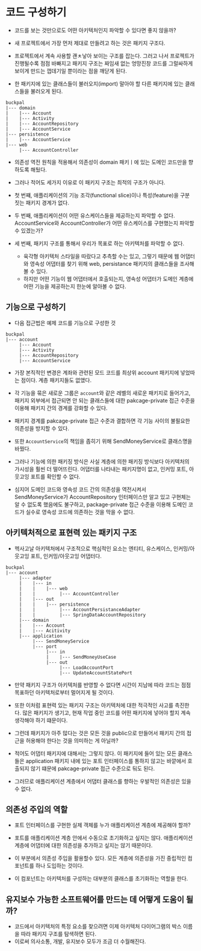 # 코드 구성하기

- 코드를 보는 것만으로도 어떤 아키텍처인지 파악할 수 있다면 좋지 않을까?

- 새 프로젝트에서 가장 먼저 제대로 만들려고 하는 것은 패키지 구조다.
- 프로젝트에서 계속 사용할 괜ㅊ낳아 보이는 구조를 잡는다. 그러고 나서 프로젝트가 진행될수록 점점 바빠지고 패키지 구조는 짜임새 없는 엉망진창 코드를 그럴싸하게 보이게 만드는 껍데기일 뿐이라는 점을 깨닫게 된다.
- 한 패키지에 있는 클래스들이 불러오지(import) 말아야 할 다른 패키지에 있는 클래스들을 불러오게 된다.


```shell
buckpal
|--- domain
|    |--- Account
|    |--- Activity
|    |--- AccountRepository
|    |--- AccountService
|--- persistence
|    |--- AccountService
|--- web
     |--- AccountController
```

- 의존성 역전 원칙을 적용해서 의존성이 domain 패키ㅣ에 있는 도메인 코드만을 향하도록 해뒀다.
- 그러나 적어도 세가지 이유로 이 패키지 구조는 최적의 구조가 아니다.


- 첫 번쨰, 애플리케이션의 기능 조각(functional slice)이나 특성(feature)을 구분 짓는 패키지 경계가 없다.
- 두 번째, 애플리케이션이 어떤 유스케이스들을 제공하는지 파악할 수 없다. AccountService와 AccountController가 어떤 유스케이스를 구현했는지 파악할 수 있겠는가?
- 세 번째, 패키지 구조를 통해서 우리가 목표로 하는 아키텍처를 파악할 수 없다.
  - 육각형 아키텍처 스타일을 따랐다고 추측할 수는 있고, 그렇기 때문에 웹 어댑터와 영속성 어댑터를 찾기 위해 web, persistance 패키지의 클래스들을 조사해볼 수 있다.
  - 하지만 어떤 기능이 웹 어댑터에서 호출되는지, 영속성 어댑터가 도메인 계층에 어떤 기능을 제공하는지 한눈에 알아볼 수 없다.


## 기능으로 구성하기

- 다음 접근법은 예제 코드를 기능으로 구성한 것

```shell
buckpal
|--- account
     |--- Account
     |--- Activity
     |--- AccountRepository
     |--- AccountService
```

- 가장 본직적인 변경은 계좌와 관련된 모드 코드를 최상위 account 패키지에 넣었따는 점이다. 계층 패키지들도 없앴다.
- 각 기능을 묶은 새로운 그룹은 `account`와 같은 레벨의 새로운 패키지로 들어가고, 패키지 외부에서 접근되면 안 되는 클래스들에 대한 pakcage-private 접근 수준을 이용해 패키지 간의 경계를 강화할 수 있다.
- 패키지 경계를 pakcage-private 접근 수준과 결합하면 각 기능 사이의 불필요한 의존성을 방지할 수 있다.
- 또한 `AccountService`의 책임을 좁히기 위해 SendMoneyService로 클래스명을 바꿨다.


- 그러나 기능에 의한 패키징 방식은 사실 계층에 의한 패키징 방식보다 아키텍처의 가시성을 훨씬 더 떨어뜨린다. 어댑터를 나타내는 패키지명이 없고, 인커밍 포트, 아웃고잉 포트를 확인할 수 없다.
- 심지어 도메인 코드와 영속성 코드 간의 의존성을 역전시켜서 SendMoneyService가 AccountRepository 인터페이스만 알고 있고 구현체는 알 수 없도록 했음에도 불구하고, package-private 접근 수준을 이용해 도메인 코드가 실수로 영속성 코드에 의존하는 것을 막을 수 없다.


## 아키텍처적으로 표현력 있는 패키지 구조

- 헥사고날 아키텍처에서 구조적으로 핵심적인 요소는 엔티티, 유스케이스, 인커밍/아웃고잉 포트, 인커밍/아웃고잉 어댑터다.

```shell
buckpal
|--- account
     |--- adapter
     |    |--- in
     |    |    |--- web
     |    |         |--- AccountController
     |    |--- out
     |    |    |--- persistence
     |    |         |--- AccountPersistanceAdapter
     |    |         |--- SpringDataAccountRepository
     |--- domain
     |    |--- Account
     |    |--- Acitivity
     |--- application
          |--- SendMoneyService
          |--- port
               |--- in
               |    |--- SendMoneyUseCase
               |--- out
                    |--- LoadAccountPort
                    |--- UpdateAccountStatePort
```

- 만약 패키지 구조가 아키텍처를 반영할 수 없다면 시간이 지남에 따라 코드는 점점 목표하던 아키텍처로부터 멀어지게 될 것이다.


- 또한 이처럼 표현력 있는 패키지 구조는 아키텍처에 대한 적극적인 사고를 촉진한다. 많은 패키지가 생기고, 현재 작업 중인 코드를 어떤 패키지에 넣어야 할지 계속 생각해야 하기 떄문이다.


- 그런데 패키지가 아주 많다는 것은 모든 것을 public으로 만들어서 패키지 간의 접근을 허용해야 한다는 것을 의미하는 게 아닐까?

- 적어도 어댑터 패키지에 대해서는 그렇지 않다. 이 패키지에 들어 있는 모든 클래스들은 application 패키지 내에 있는 포트 인터페이스를 통하지 않고는 바깥에서 호출되지 않기 떄문에 pakcage-private 접근 수준으로 둬도 된다.
- 그러므로 애플리케이션 계층에서 어댑터 클래스를 향하는 우발적인 의존성은 있을 수 없다.


## 의존성 주입의 역할

- 포트 인터페이스를 구현한 실제 객체를 누가 애플리케이션 계층에 제공해야 할까?
- 포트를 애플리케이션 계층 안에서 수동으로 초기화하고 싶지는 않다. 애플리케이션 계층에 어댑터에 대한 의존성을 추가하고 싶지는 않기 때문이다.


- 이 부분에서 의존성 주입을 활용할수 있다. 모든 계층에 의존성을 가진 중립적인 컴포넌트를 하나 도입하는 것이다.
- 이 컴포넌트는 아키텍처를 구성하는 대부분의 클래스를 초기화하는 역할을 한다.


## 유지보수 가능한 소프트웨어를 만드는 데 어떻게 도움이 될까?

- 코드에서 아키텍처의 특정 요소를 찾으려면 이제 아키텍처 다이어그램의 박스 이름을 따라 패키지 구조를 탐색하면 된다.
- 이로써 의사소통, 개발, 유지보수 모두가 조금 더 수월해진다.